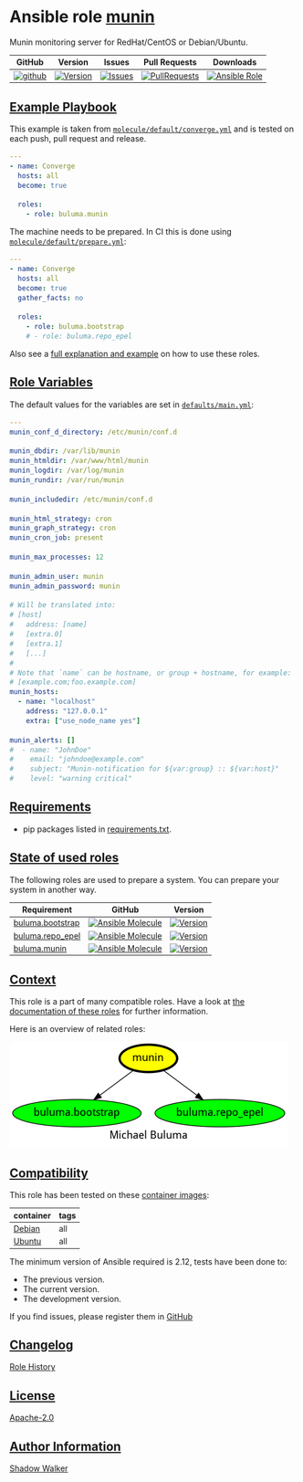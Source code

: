 # Ansible role [munin](https://galaxy.ansible.com/ui/standalone/roles/buluma/munin/documentation)

Munin monitoring server for RedHat/CentOS or Debian/Ubuntu.

|GitHub|Version|Issues|Pull Requests|Downloads|
|------|-------|------|-------------|---------|
|[![github](https://github.com/buluma/ansible-role-munin/actions/workflows/molecule.yml/badge.svg)](https://github.com/buluma/ansible-role-munin/actions/workflows/molecule.yml)|[![Version](https://img.shields.io/github/release/buluma/ansible-role-munin.svg)](https://github.com/buluma/ansible-role-munin/releases/)|[![Issues](https://img.shields.io/github/issues/buluma/ansible-role-munin.svg)](https://github.com/buluma/ansible-role-munin/issues/)|[![PullRequests](https://img.shields.io/github/issues-pr-closed-raw/buluma/ansible-role-munin.svg)](https://github.com/buluma/ansible-role-munin/pulls/)|[![Ansible Role](https://img.shields.io/ansible/role/d/buluma/munin)](https://galaxy.ansible.com/ui/standalone/roles/buluma/munin/documentation)|

## [Example Playbook](#example-playbook)

This example is taken from [`molecule/default/converge.yml`](https://github.com/buluma/ansible-role-munin/blob/master/molecule/default/converge.yml) and is tested on each push, pull request and release.

```yaml
---
- name: Converge
  hosts: all
  become: true

  roles:
    - role: buluma.munin
```

The machine needs to be prepared. In CI this is done using [`molecule/default/prepare.yml`](https://github.com/buluma/ansible-role-munin/blob/master/molecule/default/prepare.yml):

```yaml
---
- name: Converge
  hosts: all
  become: true
  gather_facts: no

  roles:
    - role: buluma.bootstrap
    # - role: buluma.repo_epel
```

Also see a [full explanation and example](https://buluma.github.io/how-to-use-these-roles.html) on how to use these roles.

## [Role Variables](#role-variables)

The default values for the variables are set in [`defaults/main.yml`](https://github.com/buluma/ansible-role-munin/blob/master/defaults/main.yml):

```yaml
---
munin_conf_d_directory: /etc/munin/conf.d

munin_dbdir: /var/lib/munin
munin_htmldir: /var/www/html/munin
munin_logdir: /var/log/munin
munin_rundir: /var/run/munin

munin_includedir: /etc/munin/conf.d

munin_html_strategy: cron
munin_graph_strategy: cron
munin_cron_job: present

munin_max_processes: 12

munin_admin_user: munin
munin_admin_password: munin

# Will be translated into:
# [host]
#   address: [name]
#   [extra.0]
#   [extra.1]
#   [...]
#
# Note that `name` can be hostname, or group + hostname, for example:
# [example.com;foo.example.com]
munin_hosts:
  - name: "localhost"
    address: "127.0.0.1"
    extra: ["use_node_name yes"]

munin_alerts: []
#  - name: "JohnDoe"
#    email: "johndoe@example.com"
#    subject: "Munin-notification for ${var:group} :: ${var:host}"
#    level: "warning critical"
```

## [Requirements](#requirements)

- pip packages listed in [requirements.txt](https://github.com/buluma/ansible-role-munin/blob/master/requirements.txt).

## [State of used roles](#state-of-used-roles)

The following roles are used to prepare a system. You can prepare your system in another way.

| Requirement | GitHub | Version |
|-------------|--------|--------|
|[buluma.bootstrap](https://galaxy.ansible.com/buluma/bootstrap)|[![Ansible Molecule](https://github.com/buluma/ansible-role-bootstrap/actions/workflows/molecule.yml/badge.svg)](https://github.com/buluma/ansible-role-bootstrap/actions/workflows/molecule.yml)|[![Version](https://img.shields.io/github/release/buluma/ansible-role-bootstrap.svg)](https://github.com/shadowwalker/ansible-role-bootstrap)|
|[buluma.repo_epel](https://galaxy.ansible.com/buluma/repo_epel)|[![Ansible Molecule](https://github.com/buluma/ansible-role-repo_epel/actions/workflows/molecule.yml/badge.svg)](https://github.com/buluma/ansible-role-repo_epel/actions/workflows/molecule.yml)|[![Version](https://img.shields.io/github/release/buluma/ansible-role-repo_epel.svg)](https://github.com/shadowwalker/ansible-role-repo_epel)|
|[buluma.munin](https://galaxy.ansible.com/buluma/munin)|[![Ansible Molecule](https://github.com/buluma/ansible-role-munin/actions/workflows/molecule.yml/badge.svg)](https://github.com/buluma/ansible-role-munin/actions/workflows/molecule.yml)|[![Version](https://img.shields.io/github/release/buluma/ansible-role-munin.svg)](https://github.com/shadowwalker/ansible-role-munin)|

## [Context](#context)

This role is a part of many compatible roles. Have a look at [the documentation of these roles](https://buluma.github.io/) for further information.

Here is an overview of related roles:

![dependencies](https://raw.githubusercontent.com/buluma/ansible-role-munin/png/requirements.png "Dependencies")

## [Compatibility](#compatibility)

This role has been tested on these [container images](https://hub.docker.com/u/buluma):

|container|tags|
|---------|----|
|[Debian](https://hub.docker.com/repository/docker/buluma/debian/general)|all|
|[Ubuntu](https://hub.docker.com/repository/docker/buluma/ubuntu/general)|all|

The minimum version of Ansible required is 2.12, tests have been done to:

- The previous version.
- The current version.
- The development version.

If you find issues, please register them in [GitHub](https://github.com/buluma/ansible-role-munin/issues)

## [Changelog](#changelog)

[Role History](https://github.com/buluma/ansible-role-munin/blob/master/CHANGELOG.md)

## [License](#license)

[Apache-2.0](https://github.com/buluma/ansible-role-munin/blob/master/LICENSE)

## [Author Information](#author-information)

[Shadow Walker](https://buluma.github.io/)

